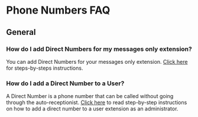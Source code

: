 # Phone Numbers FAQ

## General

### How do I add Direct Numbers for my messages only extension?

You can add Direct Numbers for your messages only extension. [Click here](http://success.ringcentral.com/articles/RC_Knowledge_Article/How-to-add-direct-numbers-for-your-messages-only-extension) for steps-by-steps instructions.

### How do I add a Direct Number to a User?

A Direct Number is a phone number that can be called without going through the auto-receptionist. [ Click here](http://success.ringcentral.com/articles/RC_Knowledge_Article/5-10-Adding-Extension-Direct-Numbers-via-Web) to read step-by-step instructions on how to add a direct number to a user extension as an administrator.

